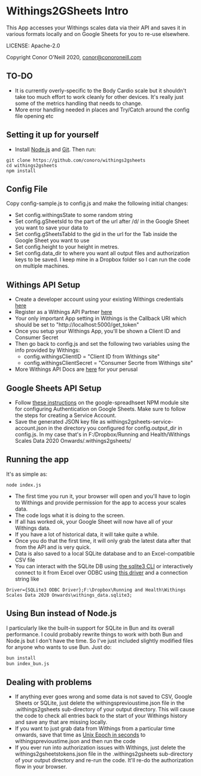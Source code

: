 # Withings2GSheets Intro

This App accesses your Withings scales data via their API and saves it in various formats locally and on Google Sheets for you to re-use elsewhere. 

LICENSE: Apache-2.0

Copyright Conor O'Neill 2020, conor@conoroneill.com

## TO-DO
* It is currently overly-specific to the Body Cardio scale but it shouldn't take too much effort to work cleanly for other devices. It's really just some of the metrics handling that needs to change.
* More error handling needed in places and Try/Catch around the config file opening etc


## Setting it up for yourself

- Install [Node.js](https://nodejs.org/en/) and [Git](https://git-scm.com/). Then run:

```
git clone https://github.com/conoro/withings2gsheets
cd withings2gsheets
npm install
```

## Config File
Copy config-sample.js to config.js and make the following initial changes:

* Set config.withingsState to some random string
* Set config.gSheetsId to the part of the url after /d/ in the Google Sheet you want to save your data to
* Set config.gSheetsTabId to the gid in the url for the Tab inside the Google Sheet you want to use
* Set config.height to your height in metres.
* Set config.data_dir to where you want all output files and authorization keys to be saved. I keep mine in a Dropbox folder so I can run the code on multiple machines.


## Withings API Setup
* Create a developer account using your existing Withings credentials [here](https://account.withings.com/connectionuser/account_create) 
* Register as a Withings API Partner [here](https://account.withings.com/partner/add_oauth2)
* Your only important App setting in Withings is the Callback URI which should be set to "http://localhost:5000/get_token"
* Once you setup your Withings App, you'll be shown a Client ID and Consumer Secret
* Then go back to config.js and set the following two variables using the info provided by Withings:
  * config.withingsClientID = "Client ID from Withings site"
  * config.withingsClientSecret = "Consumer Secrte from Withings site"
* More Withings API Docs are [here](https://developer.withings.com/oauth2/) for your perusal

## Google Sheets API Setup
* Follow [these instructions](https://theoephraim.github.io/node-google-spreadsheet/#/getting-started/authentication?id=authentication) on the google-spreadhseet NPM module site for configuring Authentication on Google Sheets. Make sure to follow the steps for creating a Service Account.
* Save the generated JSON key file as withings2gsheets-service-account.json in the directory you configured for config.output_dir in config.js. In my case that's in F:/Dropbox/Running and Health/Withings Scales Data 2020 Onwards/.withings2gsheets/

## Running the app
It's as simple as:
```
node index.js
```

* The first time you run it, your browser will open and you'll have to login to Withings and provide permission for the app to access your scales data. 
* The code logs what it is doing to the screen. 
* If all has worked ok, your Google Sheet will now have all of your Withings data. 
* If you have a lot of historical data, it will take quite a while. 
* Once you do that the first time, it will only grab the latest data after that from the API and is very quick.
* Data is also saved to a local SQLite database and to an Excel-compatible CSV file
* You can interact with the SQLite DB using [the sqlite3 CLI](https://sqlite.org/download.html) or interactively connect to it from Excel over ODBC using [this driver](http://www.ch-werner.de/sqliteodbc/) and a connection string like

```
Driver={SQLite3 ODBC Driver};F:\Dropbox\Running and Health\Withings Scales Data 2020 Onwards\withings_data.sqlite3;
```

## Using Bun instead of Node.js
I particularly like the built-in support for SQLite in Bun and its overall performance. I could probably rewrite things to work with both Bun and Node.js but I don't have the time. So I've just included slightly modified files for anyone who wants to use Bun. Just do:

```bash
bun install
bun index_bun.js
```

## Dealing with problems
* If anything ever goes wrong and some data is not saved to CSV, Google Sheets or SQLite, just delete the withingsprevioustime.json file in the .withings2gsheets sub-directory of your output directory. This will cause the code to check all entries back to the start of your Withings history and save any that are missing locally. 
* If you want to just grab data from Withings from a particular time onwards, save that time as [Unix Epoch in seconds](https://www.epochconverter.com/) to withingsprevioustime.json and then run the code
* If you ever run into authorization issues with Withings, just delete the withings2gsheetstokens.json file in the .withings2gsheets sub-directory of your output directory and re-run the code. It'll re-do the authorization flow in your browser.

